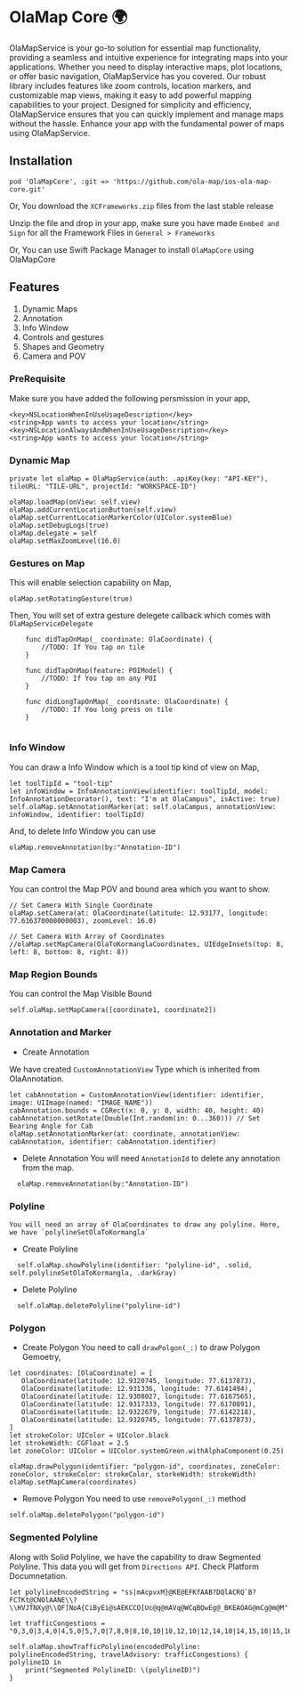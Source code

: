 # OlaMap Core 🌍

OlaMapService is your go-to solution for essential map functionality, providing a seamless and intuitive experience for integrating maps into your applications. Whether you need to display interactive maps, plot locations, or offer basic navigation, OlaMapService has you covered. Our robust library includes features like zoom controls, location markers, and customizable map views, making it easy to add powerful mapping capabilities to your project. Designed for simplicity and efficiency, OlaMapService ensures that you can quickly implement and manage maps without the hassle. Enhance your app with the fundamental power of maps using OlaMapService.

## Installation

```
pod 'OlaMapCore', :git => 'https://github.com/ola-map/ios-ola-map-core.git'
```

Or, You download the `XCFrameworks.zip` files from the last stable release

Unzip the file and drop in your app, make sure you have made `Enmbed and Sign` for all the Framework Files in `General > Frameworks`

Or, You can use Swift Package Manager to install `OlaMapCore` using OlaMapCore

## Features
1. Dynamic Maps
2. Annotation
3. Info Window
4. Controls and gestures
5. Shapes and Geometry
6. Camera and POV

### PreRequisite 
Make sure you have added the following persmission in your app,
```
<key>NSLocationWhenInUseUsageDescription</key>
<string>App wants to access your location</string>
<key>NSLocationAlwaysAndWhenInUseUsageDescription</key>
<string>App wants to access your location</string>
```

### Dynamic Map
```
private let olaMap = OlaMapService(auth: .apiKey(key: "API-KEY"), tileURL: "TILE-URL", projectId: "WORKSPACE-ID")

olaMap.loadMap(onView: self.view)
olaMap.addCurrentLocationButton(self.view)
olaMap.setCurrentLocationMarkerColor(UIColor.systemBlue)
olaMap.setDebugLogs(true)
olaMap.delegate = self
olaMap.setMaxZoomLevel(16.0)
```

### Gestures on Map
This will enable selection capability on Map, 
```
olaMap.setRotatingGesture(true)
```
Then, You will set of extra gesture delegete callback which comes with `OlaMapServiceDelegate`
```
    func didTapOnMap(_ coordinate: OlaCoordinate) {
        //TODO: If You tap on tile
    }
    
    func didTapOnMap(feature: POIModel) {
        //TODO: If You tap on any POI
    }
    
    func didLongTapOnMap(_ coordinate: OlaCoordinate) {
        //TODO: If You long press on tile
    }
    
```

### Info Window
You can draw a Info Window which is a tool tip kind of view on Map, 
```
let toolTipId = "tool-tip"
let infoWindow = InfoAnnotationView(identifier: toolTipId, model: InfoAnnotationDecorator(), text: "I'm at OlaCampus", isActive: true)
self.olaMap.setAnnotationMarker(at: self.olaCampus, annotationView: infoWindow, identifier: toolTipId)
```
And, to delete Info Window you can use
```
olaMap.removeAnnotation(by:"Annotation-ID")
```

### Map Camera
You can control the Map POV and bound area which you want to show.
```
// Set Camera With Single Coordinate
olaMap.setCamera(at: OlaCoordinate(latitude: 12.93177, longitude: 77.616370000000003), zoomLevel: 16.0)

// Set Camera With Array of Coordinates
//olaMap.setMapCamera(OlaToKormanglaCoordinates, UIEdgeInsets(top: 8, left: 8, bottom: 8, right: 8))

```

### Map Region Bounds
You can control the Map Visible Bound
```
self.olaMap.setMapCamera([coordinate1, coordinate2])
```

### Annotation and Marker
  * Create Annotation
  
  We have created `CustomAnnotationView` Type which is inherited from OlaAnnotation.
  ```
  let cabAnnotation = CustomAnnotationView(identifier: identifier, image: UIImage(named: "IMAGE_NAME"))
  cabAnnotation.bounds = CGRect(x: 0, y: 0, width: 40, height: 40)
  cabAnnotation.setRotate(Double(Int.random(in: 0...360))) // Set Bearing Angle for Cab
  olaMap.setAnnotationMarker(at: coordinate, annotationView: cabAnnotation, identifier: cabAnnotation.identifier)
  ```
  
  * Delete Annotation
  You will need `AnnotationId` to delete any annotation from the map.
  ```
    olaMap.removeAnnotation(by:"Annotation-ID")
  ```

### Polyline

    You will need an array of OlaCoordinates to draw any polyline. Here, we have `polylineSetOlaToKormangla`
    
  * Create Polyline
  ```
    self.olaMap.showPolyline(identifier: "polyline-id", .solid, self.polylineSetOlaToKormangla, .darkGray)
  ```
  * Delete Polyline
  ```
    self.olaMap.deletePolyline("polyline-id")
  ```

### Polygon

* Create Polygon
You need to call `drawPolgon(_:)` to draw Polygon Gemoetry,

 ```
 let coordinates: [OlaCoordinate] = [
    OlaCoordinate(latitude: 12.9320745, longitude: 77.6137873),
    OlaCoordinate(latitude: 12.931336, longitude: 77.6141494),
    OlaCoordinate(latitude: 12.9308027, longitude: 77.6167565),
    OlaCoordinate(latitude: 12.9317333, longitude: 77.6170891),
    OlaCoordinate(latitude: 12.9322679, longitude: 77.6142218),
    OlaCoordinate(latitude: 12.9320745, longitude: 77.6137873),
]
let strokeColor: UIColor = UIColor.black
let strokeWidth: CGFloat = 2.5
let zoneColor: UIColor = UIColor.systemGreen.withAlphaComponent(0.25)

olaMap.drawPolygon(identifier: "polygon-id", coordinates, zoneColor: zoneColor, strokeColor: strokeColor, storkeWidth: strokeWidth)
olaMap.setMapCamera(coordinates)
 ```
 
 * Remove Polygon
 You need to use `removePolygon(_:)` method
 ```
 self.olaMap.deletePolygon("polygon-id")
 ```

### Segmented Polyline
Along with Solid Polyline, we have the capability to draw Segmented Polyline. This data you will get from `Directions API`. Check Platform Documnetation.
```
let polylineEncodedString = "ss|mAcpvxM}@KE@EFKfAAB?DQlACRQ`B?FCTKt@CNOlAANE\\?\\HVJTNXy@\\QF]NoA{CiByEi@sAEKCCO[Uc@q@mAVq@WCqBQwEg@_BKEAOAG@mCg@m@M"

let trafficCongestions = "0,3,0|3,4,0|4,5,0|5,7,0|7,8,0|8,10,10|10,12,10|12,14,10|14,15,10|15,16,0|16,19,5|19,21,5|21,23,0|23,24,0|24,25,0|25,26,0|26,28,0|28,30,5|30,31,5|31,33,5|33,35,5|35,36,5|36,38,5|38,39,5|39,40,0|40,41,0|41,44,0|44,45,0|45,47,0|47,48,5|48,49,5|49,50,0|50,51,0|51,52,0|52,53,0|53,54,0|54,55,0|55,56,0|56,57,0"

self.olaMap.showTrafficPolyline(encodedPolyline: polylineEncodedString, travelAdvisory: trafficCongestions) { polylineID in
    print("Segmented PolylineID: \(polylineID)")
}
```
